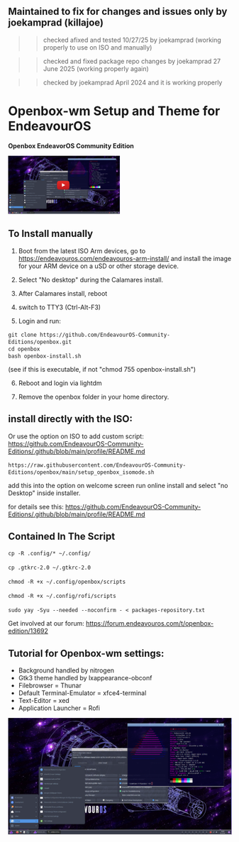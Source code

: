 ## Maintained to fix for changes and issues only by joekamprad (killajoe)
>> checked afixed and tested 10/27/25 by joekamprad (working properly to use on ISO and manually) 

>> checked and fixed package repo changes by joekamprad 27 June 2025 (working properly again)

>> checked by joekamprad April 2024 and it is working properly


# Openbox-wm Setup and Theme for EndeavourOS

**Openbox EndeavorOS Community Edition**

[<img src="https://raw.githubusercontent.com/EndeavourOS-Community-Editions/openbox/main/openbox-play-tutorial.png" width="50%">](https://youtu.be/8XgwymrVC_o?si=DxPz0_CfvBaXAmPi "watch on YT")


## To Install manually

1. Boot from the latest ISO
       Arm devices, go to https://endeavouros.com/endeavouros-arm-install/
       and install the image for your ARM device on a uSD or other storage device.
     
2. Select "No desktop" during the Calamares install.
  
3. After Calamares install, reboot
   
4. switch to TTY3 (Ctrl-Alt-F3)
  
5. Login and run:
```
git clone https://github.com/EndeavourOS-Community-Editions/openbox.git
cd openbox
bash openbox-install.sh
```
(see if this is executable, if not "chmod 755 openbox-install.sh")
     
6. Reboot and login via lightdm
  
7. Remove the openbox folder in your home directory.

     
## install directly with the ISO:

Or use the option on ISO to add custom script: https://github.com/EndeavourOS-Community-Editions/.github/blob/main/profile/README.md  

```
https://raw.githubusercontent.com/EndeavourOS-Community-Editions/openbox/main/setup_openbox_isomode.sh
```

add this into the option on welcome screen run online install and select "no Desktop" inside installer.

for details see this:
https://github.com/EndeavourOS-Community-Editions/.github/blob/main/profile/README.md

## Contained In The Script

```
cp -R .config/* ~/.config/
    
cp .gtkrc-2.0 ~/.gtkrc-2.0

chmod -R +x ~/.config/openbox/scripts

chmod -R +x ~/.config/rofi/scripts
    
sudo yay -Syu --needed --noconfirm - < packages-repository.txt
```

Get involved at our forum: https://forum.endeavouros.com/t/openbox-edition/13692


## Tutorial for Openbox-wm settings:

  -  Background handled by nitrogen
  -  Gtk3 theme handled by lxappearance-obconf
  -  Filebrowser = Thunar
  -  Default Terminal-Emulator = xfce4-terminal
  -  Text-Editor = xed
  -  Application Launcher = Rofi

![openbox](https://raw.githubusercontent.com/EndeavourOS-Community-Editions/openbox/main/openbox-screenshot.png)
